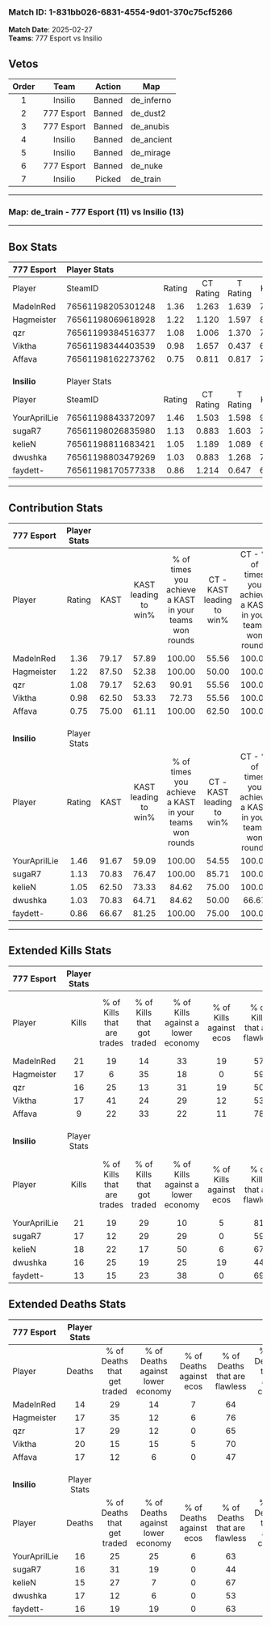 ### Match ID: 1-831bb026-6831-4554-9d01-370c75cf5266  
**Match Date**: 2025-02-27  
**Teams**: 777 Esport vs Insilio  

## Vetos  

| Order | Team | Action | Map |
| :---: | :--: | :----: | --- |
| 1 | Insilio | Banned | de_inferno |
| 2 | 777 Esport | Banned | de_dust2 |
| 3 | 777 Esport | Banned | de_anubis |
| 4 | Insilio | Banned | de_ancient |
| 5 | Insilio | Banned | de_mirage |
| 6 | 777 Esport | Banned | de_nuke |
| 7 | Insilio | Picked | de_train |

---  

### **Map**: de_train - 777 Esport (11) vs Insilio (13)  
---  

## Box Stats  

| **777 Esport** | Player Stats      |        |           |          |       |      |       |         |        |      |     |
| :- | :- | :-: | :-: | :-: | :-: | :-: | :-: | :-: | :-: | :-: | :-: |
| Player         | SteamID           | Rating | CT Rating | T Rating | KAST  | ADR  | Kills | Assists | Deaths | K/D  | HS% |
| MadeInRed      | 76561198205301248 |  1.36  |   1.263   |  1.639   | 79.17 | 81.8 |  21   |    3    |   14   | 1.50 | 42  |
| Hagmeister     | 76561198069618928 |  1.22  |   1.120   |  1.597   | 87.50 | 79.6 |  17   |    8    |   17   | 1.00 | 58  |
| qzr            | 76561199384516377 |  1.08  |   1.006   |  1.370   | 79.17 | 66.3 |  16   |    6    |   17   | 0.94 | 50  |
| Viktha         | 76561198344403539 |  0.98  |   1.657   |  0.437   | 62.50 | 83.1 |  17   |    7    |   20   | 0.85 | 47  |
| Affava         | 76561198162273762 |  0.75  |   0.811   |  0.817   | 75.00 | 51.6 |   9   |    7    |   17   | 0.53 | 66  |
|                |                   |        |           |          |       |      |       |         |        |      |     |
|                |                   |        |           |          |       |      |       |         |        |      |     |
|                |                   |        |           |          |       |      |       |         |        |      |     |
| **Insilio**    | Player Stats      |        |           |          |       |      |       |         |        |      |     |
| Player         | SteamID           | Rating | CT Rating | T Rating | KAST  | ADR  | Kills | Assists | Deaths | K/D  | HS% |
| YourAprilLie   | 76561198843372097 |  1.46  |   1.503   |  1.598   | 91.67 | 91.4 |  21   |    9    |   16   | 1.31 | 61  |
| sugaR7         | 76561198026835980 |  1.13  |   0.883   |  1.603   | 70.83 | 86.1 |  17   |    5    |   16   | 1.06 | 58  |
| kelieN         | 76561198811683421 |  1.05  |   1.189   |  1.089   | 62.50 | 66.0 |  18   |    1    |   15   | 1.20 | 44  |
| dwushka        | 76561198803479269 |  1.03  |   0.883   |  1.268   | 70.83 | 74.0 |  16   |    4    |   17   | 0.94 | 56  |
| faydett-       | 76561198170577338 |  0.86  |   1.214   |  0.647   | 66.67 | 56.5 |  13   |    5    |   16   | 0.81 | 46  |
---  

## Contribution Stats  

| **777 Esport** | Player Stats |       |                      |                                                        |                           |                                                             |                          |                                                            |
| :- | :-: | :-: | :-: | :-: | :-: | :-: | :-: | :-: |
| Player         |    Rating    | KAST  | KAST leading to win% | % of times you achieve a KAST in your teams won rounds | CT - KAST leading to win% | CT - % of times you achieve a KAST in your teams won rounds | T - KAST leading to win% | T - % of times you achieve a KAST in your teams won rounds |
| MadeInRed      |     1.36     | 79.17 |        57.89         |                         100.00                         |           55.56           |                           100.00                            |          60.00           |                           100.00                           |
| Hagmeister     |     1.22     | 87.50 |        52.38         |                         100.00                         |           50.00           |                           100.00                            |          54.55           |                           100.00                           |
| qzr            |     1.08     | 79.17 |        52.63         |                         90.91                          |           55.56           |                           100.00                            |          50.00           |                           83.33                            |
| Viktha         |     0.98     | 62.50 |        53.33         |                         72.73                          |           55.56           |                           100.00                            |          50.00           |                           50.00                            |
| Affava         |     0.75     | 75.00 |        61.11         |                         100.00                         |           62.50           |                           100.00                            |          60.00           |                           100.00                           |
|                |              |       |                      |                                                        |                           |                                                             |                          |                                                            |
|                |              |       |                      |                                                        |                           |                                                             |                          |                                                            |
|                |              |       |                      |                                                        |                           |                                                             |                          |                                                            |
| **Insilio**    | Player Stats |       |                      |                                                        |                           |                                                             |                          |                                                            |
| Player         |    Rating    | KAST  | KAST leading to win% | % of times you achieve a KAST in your teams won rounds | CT - KAST leading to win% | CT - % of times you achieve a KAST in your teams won rounds | T - KAST leading to win% | T - % of times you achieve a KAST in your teams won rounds |
| YourAprilLie   |     1.46     | 91.67 |        59.09         |                         100.00                         |           54.55           |                           100.00                            |          63.64           |                           100.00                           |
| sugaR7         |     1.13     | 70.83 |        76.47         |                         100.00                         |           85.71           |                           100.00                            |          70.00           |                           100.00                           |
| kelieN         |     1.05     | 62.50 |        73.33         |                         84.62                          |           75.00           |                           100.00                            |          71.43           |                           71.43                            |
| dwushka        |     1.03     | 70.83 |        64.71         |                         84.62                          |           50.00           |                            66.67                            |          77.78           |                           100.00                           |
| faydett-       |     0.86     | 66.67 |        81.25         |                         100.00                         |           75.00           |                           100.00                            |          87.50           |                           100.00                           |
---  

## Extended Kills Stats  

| **777 Esport** | Player Stats |                            |                            |                                    |                         |                              |                                 |                                       |                    |           |
| :- | :-: | :-: | :-: | :-: | :-: | :-: | :-: | :-: | :-: | :-: |
| Player         |    Kills     | % of Kills that are trades | % of Kills that got traded | % of Kills against a lower economy | % of Kills against ecos | % of Kills that are flawless | % of Kills that are close duels | % of Kills that are assisted by flash | Pistol Round Kills | AWP Kills |
| MadeInRed      |      21      |             19             |             14             |                 33                 |           19            |              57              |                5                |                   5                   |         5          |     1     |
| Hagmeister     |      17      |             6              |             35             |                 18                 |            0            |              59              |                6                |                   6                   |         0          |     4     |
| qzr            |      16      |             25             |             13             |                 31                 |           19            |              50              |                0                |                  13                   |         0          |     2     |
| Viktha         |      17      |             41             |             24             |                 29                 |           12            |              53              |               12                |                   0                   |         0          |     2     |
| Affava         |      9       |             22             |             33             |                 22                 |           11            |              78              |               11                |                  11                   |         0          |     0     |
|                |              |                            |                            |                                    |                         |                              |                                 |                                       |                    |           |
|                |              |                            |                            |                                    |                         |                              |                                 |                                       |                    |           |
|                |              |                            |                            |                                    |                         |                              |                                 |                                       |                    |           |
| **Insilio**    | Player Stats |                            |                            |                                    |                         |                              |                                 |                                       |                    |           |
| Player         |    Kills     | % of Kills that are trades | % of Kills that got traded | % of Kills against a lower economy | % of Kills against ecos | % of Kills that are flawless | % of Kills that are close duels | % of Kills that are assisted by flash | Pistol Round Kills | AWP Kills |
| YourAprilLie   |      21      |             19             |             29             |                 10                 |            5            |              81              |                0                |                   0                   |         8          |     6     |
| sugaR7         |      17      |             12             |             29             |                 29                 |            0            |              59              |                6                |                   6                   |         0          |     1     |
| kelieN         |      18      |             22             |             17             |                 50                 |            6            |              67              |               17                |                   6                   |         3          |     0     |
| dwushka        |      16      |             25             |             19             |                 25                 |           19            |              44              |                0                |                   0                   |         0          |     1     |
| faydett-       |      13      |             15             |             23             |                 38                 |            0            |              69              |               15                |                   8                   |         0          |     1     |
## Extended Deaths Stats  

| **777 Esport** | Player Stats |                             |                                   |                          |                               |                            |                           |               |
| :- | :-: | :-: | :-: | :-: | :-: | :-: | :-: | :-: |
| Player         |    Deaths    | % of Deaths that get traded | % of Deaths against lower economy | % of Deaths against ecos | % of Deaths that are flawless | % of Deaths that are close | % of Deaths while blinded | Deaths to AWP |
| MadeInRed      |      14      |             29              |                14                 |            7             |              64               |             0              |             0             |       3       |
| Hagmeister     |      17      |             35              |                12                 |            6             |              76               |             12             |            12             |       2       |
| qzr            |      17      |             29              |                12                 |            0             |              65               |             0              |             0             |       2       |
| Viktha         |      20      |             15              |                15                 |            5             |              70               |             10             |             5             |       2       |
| Affava         |      17      |             12              |                 6                 |            0             |              47               |             12             |             0             |       2       |
|                |              |                             |                                   |                          |                               |                            |                           |               |
|                |              |                             |                                   |                          |                               |                            |                           |               |
|                |              |                             |                                   |                          |                               |                            |                           |               |
| **Insilio**    | Player Stats |                             |                                   |                          |                               |                            |                           |               |
| Player         |    Deaths    | % of Deaths that get traded | % of Deaths against lower economy | % of Deaths against ecos | % of Deaths that are flawless | % of Deaths that are close | % of Deaths while blinded | Deaths to AWP |
| YourAprilLie   |      16      |             25              |                25                 |            6             |              63               |             6              |             6             |       2       |
| sugaR7         |      16      |             31              |                19                 |            0             |              44               |             13             |            13             |       0       |
| kelieN         |      15      |             27              |                 7                 |            0             |              67               |             0              |             7             |       1       |
| dwushka        |      17      |             12              |                 6                 |            0             |              53               |             6              |             0             |       1       |
| faydett-       |      16      |             19              |                19                 |            0             |              63               |             6              |             6             |       1       |
